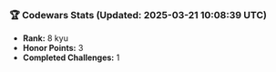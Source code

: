 ### 🏆 Codewars Stats (Updated: 2025-03-21 10:08:39 UTC)

- **Rank:** 8 kyu
- **Honor Points:** 3
- **Completed Challenges:** 1
